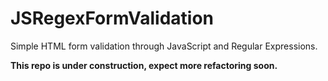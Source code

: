 # JSRegexFormValidation
Simple HTML form validation through JavaScript and Regular Expressions.

**This repo is under construction, expect more refactoring soon.**